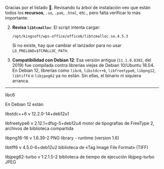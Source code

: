 Gracias por el listado 🙌. Revisando tu árbol de instalación veo que están todos los **recursos**, `.so`, `.pak`, `.html`, etc., pero falta verificar lo más importante:


2. **Revisa `libtcmalloc`**:
   El script intenta cargar:

   ```
   /opt/kingsoft/wps-office/office6/libtcmalloc.so.4.5.3
   ```

   Si no existe, hay que cambiar el lanzador para no usar `LD_PRELOAD=$TCMALLOC_PATH`.

3. **Compatibilidad con Debian 12**:
   Esa versión antigua (`11.1.0.8392`, del 2019) fue compilada contra librerías viejas de Debian 10/Ubuntu 18.04.
   En Debian 12, librerías como `libc6`, `libstdc++6`, `libfreetype6`, `libpng12`, `libtiff4` o `libjpeg62` ya no están.
   Sin ellas, el binario ni siquiera arranca.

---

libc6

En Debian 12 están


libstdc++6      v 12.2.0-14+deb12u1

libfreetype6           v 2.12.1+dfsg-5+deb12u4
motor de tipografías de FreeType 2, archivos de biblioteca compartida

libpng16-16                        v 1.6.39-2
PNG library - runtime (version 1.6)

libtiff6               v 4.5.0-6+deb12u2
biblioteca de «Tag Image File Format» (TIFF)

libjpeg62-turbo           v 1:2.1.5-2
biblioteca de tiempo de ejecución libjpeg-turbo JPEG